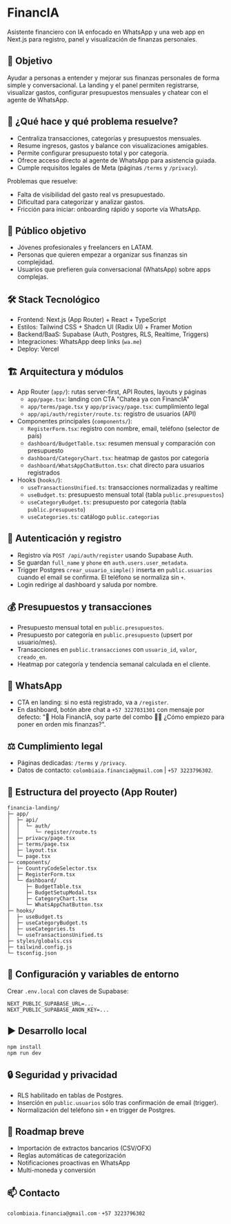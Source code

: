 # FinancIA

Asistente financiero con IA enfocado en WhatsApp y una web app en Next.js
para registro, panel y visualización de finanzas personales.

## 🎯 Objetivo
Ayudar a personas a entender y mejorar sus finanzas personales de forma simple
y conversacional. La landing y el panel permiten registrarse, visualizar gastos,
configurar presupuestos mensuales y chatear con el agente de WhatsApp.

## 🧩 ¿Qué hace y qué problema resuelve?
- Centraliza transacciones, categorías y presupuestos mensuales.
- Resume ingresos, gastos y balance con visualizaciones amigables.
- Permite configurar presupuesto total y por categoría.
- Ofrece acceso directo al agente de WhatsApp para asistencia guiada.
- Cumple requisitos legales de Meta (páginas `/terms` y `/privacy`).

Problemas que resuelve:
- Falta de visibilidad del gasto real vs presupuestado.
- Dificultad para categorizar y analizar gastos.
- Fricción para iniciar: onboarding rápido y soporte vía WhatsApp.

## 👥 Público objetivo
- Jóvenes profesionales y freelancers en LATAM.
- Personas que quieren empezar a organizar sus finanzas sin complejidad.
- Usuarios que prefieren guía conversacional (WhatsApp) sobre apps complejas.

## 🛠️ Stack Tecnológico
- Frontend: Next.js (App Router) + React + TypeScript
- Estilos: Tailwind CSS + Shadcn UI (Radix UI) + Framer Motion
- Backend/BaaS: Supabase (Auth, Postgres, RLS, Realtime, Triggers)
- Integraciones: WhatsApp deep links (`wa.me`)
- Deploy: Vercel

## 🏗️ Arquitectura y módulos
- App Router (`app/`): rutas server-first, API Routes, layouts y páginas
  - `app/page.tsx`: landing con CTA "Chatea ya con FinancIA"
  - `app/terms/page.tsx` y `app/privacy/page.tsx`: cumplimiento legal
  - `app/api/auth/register/route.ts`: registro de usuarios (API)
- Componentes principales (`components/`):
  - `RegisterForm.tsx`: registro con nombre, email, teléfono (selector de país)
  - `dashboard/BudgetTable.tsx`: resumen mensual y comparación con presupuesto
  - `dashboard/CategoryChart.tsx`: heatmap de gastos por categoría
  - `dashboard/WhatsAppChatButton.tsx`: chat directo para usuarios registrados
- Hooks (`hooks/`):
  - `useTransactionsUnified.ts`: transacciones normalizadas y realtime
  - `useBudget.ts`: presupuesto mensual total (tabla `public.presupuestos`)
  - `useCategoryBudget.ts`: presupuesto por categoría (tabla `public.presupuesto`)
  - `useCategories.ts`: catálogo `public.categorias`

## 🔐 Autenticación y registro
- Registro vía `POST /api/auth/register` usando Supabase Auth.
- Se guardan `full_name` y `phone` en `auth.users.user_metadata`.
- Trigger Postgres `crear_usuario_simple()` inserta en `public.usuarios` cuando
  el email se confirma. El teléfono se normaliza sin `+`.
- Login redirige al dashboard y saluda por nombre.

## 💰 Presupuestos y transacciones
- Presupuesto mensual total en `public.presupuestos`.
- Presupuesto por categoría en `public.presupuesto` (upsert por usuario/mes).
- Transacciones en `public.transacciones` con `usuario_id`, `valor`, `creado_en`.
- Heatmap por categoría y tendencia semanal calculada en el cliente.

## 📱 WhatsApp
- CTA en landing: si no está registrado, va a `/register`.
- En dashboard, botón abre chat a `+57 3227031301` con mensaje por defecto:
  "👋 Hola FinancIA, soy parte del combo 💼💸 ¿Cómo empiezo para poner en orden mis finanzas?".

## ⚖️ Cumplimiento legal
- Páginas dedicadas: `/terms` y `/privacy`.
- Datos de contacto: `colombiaia.financia@gmail.com` | `+57 3223796302`.

## 📂 Estructura del proyecto (App Router)
```
financia-landing/
├─ app/
│  ├─ api/
│  │  └─ auth/
│  │     └─ register/route.ts
│  ├─ privacy/page.tsx
│  ├─ terms/page.tsx
│  ├─ layout.tsx
│  └─ page.tsx
├─ components/
│  ├─ CountryCodeSelector.tsx
│  ├─ RegisterForm.tsx
│  └─ dashboard/
│     ├─ BudgetTable.tsx
│     ├─ BudgetSetupModal.tsx
│     ├─ CategoryChart.tsx
│     └─ WhatsAppChatButton.tsx
├─ hooks/
│  ├─ useBudget.ts
│  ├─ useCategoryBudget.ts
│  ├─ useCategories.ts
│  └─ useTransactionsUnified.ts
├─ styles/globals.css
├─ tailwind.config.js
└─ tsconfig.json
```

## 🔧 Configuración y variables de entorno
Crear `.env.local` con claves de Supabase:
```
NEXT_PUBLIC_SUPABASE_URL=...
NEXT_PUBLIC_SUPABASE_ANON_KEY=...
```

## ▶️ Desarrollo local
```
npm install
npm run dev
```

## 🔒 Seguridad y privacidad
- RLS habilitado en tablas de Postgres.
- Inserción en `public.usuarios` sólo tras confirmación de email (trigger).
- Normalización del teléfono sin `+` en trigger de Postgres.

## 🚀 Roadmap breve
- Importación de extractos bancarios (CSV/OFX)
- Reglas automáticas de categorización
- Notificaciones proactivas en WhatsApp
- Multi-moneda y conversión

## 📫 Contacto
`colombiaia.financia@gmail.com` · `+57 3223796302`